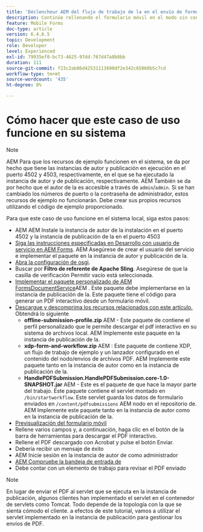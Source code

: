 ```yaml
---
title: 'Déclencheur AEM del flujo de trabajo de la en el envío de formularios HTM5: Poniendo a trabajar el caso de uso'
description: Continúe rellenando el formulario móvil en el modo sin conexión y envíe el formulario móvil al flujo de trabajo de déclencheur AEM de la
feature: Mobile Forms
doc-type: article
version: 6.4,6.5
topic: Development
role: Developer
level: Experienced
exl-id: 79935ef0-bc73-4625-97dd-767d47a8b8bb
duration: 111
source-git-commit: f23c2ab86d42531113690df2e342c65060b5c7cd
workflow-type: tm+mt
source-wordcount: '435'
ht-degree: 0%

---
```


# Cómo hacer que este caso de uso funcione en su sistema

>[!NOTE]
>
>AEM Para que los recursos de ejemplo funcionen en el sistema, se da por hecho que tiene las instancias de autor y publicación en ejecución en el puerto 4502 y 4503, respectivamente, en el que se ha ejecutado la instancia de autor y de publicación, respectivamente. AEM También se da por hecho que el autor de la es accesible a través de `admin`/`admin`. Si se han cambiado los números de puerto o la contraseña de administrador, estos recursos de ejemplo no funcionarán. Debe crear sus propios recursos utilizando el código de ejemplo proporcionado.

Para que este caso de uso funcione en el sistema local, siga estos pasos:

* AEM AEM Instale la instancia de autor de la instalación en el puerto 4502 y la instancia de publicación de la en el puerto 4503
* [Siga las instrucciones especificadas en Desarrollo con usuario de servicio en AEM Forms](https://experienceleague.adobe.com/docs/experience-manager-learn/forms/adaptive-forms/service-user-tutorial-develop.html). AEM Asegúrese de crear el usuario del servicio e implementar el paquete en la instancia de autor y publicación de la.
* [Abra la configuración de osgi](http://localhost:4503/system/console/configMgr).
* Buscar por  **Filtro de referente de Apache Sling**. Asegúrese de que la casilla de verificación Permitir vacío está seleccionada.
* [Implementar el paquete personalizado de AEM FormsDocumentService](/help/forms/assets/common-osgi-bundles/AEMFormsDocumentServices.core-1.0-SNAPSHOT.jar)AEM . Este paquete debe implementarse en la instancia de publicación de la. Este paquete tiene el código para generar un PDF interactivo desde un formulario móvil.
* [Descargue y descomprima los recursos relacionados con este artículo.](assets/offline-pdf-submission-assets.zip) Obtendrá lo siguiente
   * **offline-submission-profile.zip** AEM - Este paquete de contiene el perfil personalizado que le permite descargar el pdf interactivo en su sistema de archivos local. AEM Implemente este paquete en la instancia de publicación de la.
   * **xdp-form-and-workflow.zip** AEM : Este paquete de contiene XDP, un flujo de trabajo de ejemplo y un lanzador configurado en el contenido del nodo/envíos de archivos PDF. AEM Implemente este paquete tanto en la instancia de autor como en la instancia de publicación de la.
   * **HandlePDFSubmission.HandlePDFSubmission.core-1.0-SNAPSHOT.jar** AEM - Este es el paquete de que hace la mayor parte del trabajo. Este paquete contiene el servlet montado en `/bin/startworkflow`. Este servlet guarda los datos de formulario enviados en `/content/pdfsubmissions` AEM nodo en el repositorio de. AEM Implemente este paquete tanto en la instancia de autor como en la instancia de publicación de la.
* [Previsualización del formulario móvil](http://localhost:4503/content/dam/formsanddocuments/testsubmision.xdp/jcr:content)
* Rellene varios campos y, a continuación, haga clic en el botón de la barra de herramientas para descargar el PDF interactivo.
* Rellene el PDF descargado con Acrobat y pulse el botón Enviar.
* Debería recibir un mensaje de éxito
* AEM Inicie sesión en la instancia de autor de como administrador
* [AEM Compruebe la bandeja de entrada de](http://localhost:4502/aem/inbox)
* Debe contar con un elemento de trabajo para revisar el PDF enviado

>[!NOTE]
>
>En lugar de enviar el PDF al servlet que se ejecuta en la instancia de publicación, algunos clientes han implementado el servlet en el contenedor de servlets como Tomcat. Todo depende de la topología con la que se sienta cómodo el cliente. a efectos de este tutorial, vamos a utilizar el servlet implementado en la instancia de publicación para gestionar los envíos de PDF.
